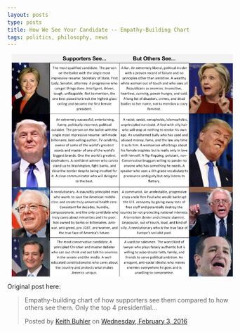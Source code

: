 ```yaml
---
layout: posts
type: posts
title: How We See Your Candidate -- Empathy-Building Chart
tags: politics, philosophy, news
---
```


<img src="/img/How We See Them Top 4 Presidential Candidates.png" alt="How We See the Top 4 Presidential Candidates 2016" align="Center" hspace="10">

Original post here: 

<div id="fb-root"></div><script>(function(d, s, id) {  var js, fjs = d.getElementsByTagName(s)[0];  if (d.getElementById(id)) return;  js = d.createElement(s); js.id = id;  js.src = "//connect.facebook.net/en_US/sdk.js#xfbml=1&version=v2.3";  fjs.parentNode.insertBefore(js, fjs);}(document, 'script', 'facebook-jssdk'));</script><div class="fb-post" data-href="https://www.facebook.com/kedbuhler/posts/10153760227950239" data-width="500"><div class="fb-xfbml-parse-ignore"><blockquote cite="https://www.facebook.com/kedbuhler/posts/10153760227950239"><p>Empathy-building chart of how supporters see them compared to how others see them. Only the top 4 presidential...</p>Posted by <a href="#" role="button">Keith Buhler</a> on&nbsp;<a href="https://www.facebook.com/kedbuhler/posts/10153760227950239">Wednesday, February 3, 2016</a></blockquote></div></div>


